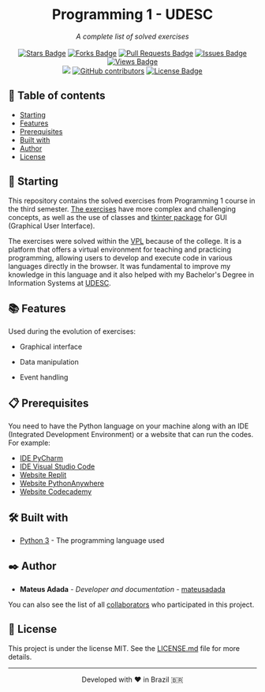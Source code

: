 <h1 align="center">Programming 1 - UDESC</h1>
<div align="center"><i>A complete list of solved exercises</i><br><br>
<a href="https://github.com/mateusadada/PRO1-UDESC/stargazers"><img src="https://img.shields.io/github/stars/mateusadada/PRO1-UDESC" alt="Stars Badge"/></a>
<a href="https://github.com/mateusadada/PRO1-UDESC/network/members"><img src="https://img.shields.io/github/forks/mateusadada/PRO1-UDESC" alt="Forks Badge"/></a>
<a href="https://github.com/mateusadada/PRO1-UDESC/pulls"><img src="https://img.shields.io/github/issues-pr/mateusadada/PRO1-UDESC" alt="Pull Requests Badge"/></a>
<a href="https://github.com/mateusadada/PRO1-UDESC/issues"><img src="https://img.shields.io/github/issues/mateusadada/PRO1-UDESC" alt="Issues Badge"/></a>
<a href="https://github.com/mateusadada/PRO1-UDESC"><img src="https://views.whatilearened.today/views/github/mateusadada/PRO1-UDESC.svg" alt="Views Badge"/></a>
<br><a href="https://mateusadada.github.io/PRO1-UDESC" target="blank"><img src="https://img.shields.io/website?url=https%3A%2F%2Fmateusadada.github.io%2FPRO1-UDESC&logo=github" /></a>
<a href="https://github.com/mateusadada/PRO1-UDESC/graphs/contributors"><img alt="GitHub contributors" src="https://img.shields.io/github/contributors/mateusadada/PRO1-UDESC?color=2b9348"></a>
<a href="https://github.com/mateusadada/PRO1-UDESC/blob/main/LICENSE"><img src="https://img.shields.io/github/license/mateusadada/PRO1-UDESC?color=2b9348" alt="License Badge"/></a>
</div>

## 📜 Table of contents

- [Starting](#-starting)
- [Features](#-features)
- [Prerequisites](#-prerequisites)
- [Built with](#%EF%B8%8F-built-with)
- [Author](#%EF%B8%8F-author)
- [License](#-license)

## 🚀 Starting

This repository contains the solved exercises from Programming 1 course in the third semester. [The exercises](https://github.com/mateusadada/PRO1-UDESC/tree/main/solved_exercises/VPL) have more complex and challenging concepts, as well as the use of classes and [tkinter package](https://docs.python.org/3/library/tkinter.html) for GUI (Graphical User Interface).

The exercises were solved within the [VPL](https://vpl.dis.ulpgc.es/) because of the college. It is a platform that offers a virtual environment for teaching and practicing programming, allowing users to develop and execute code in various languages directly in the browser. It was fundamental to improve my knowledge in this language and it also helped with my Bachelor's Degree in Information Systems at [UDESC](https://www.udesc.br/).

## 📚 Features

Used during the evolution of exercises:

- Graphical interface

- Data manipulation

- Event handling

## 📋 Prerequisites

You need to have the Python language on your machine along with an IDE (Integrated Development Environment) or a website that can run the codes. For example:

* [IDE PyCharm](https://www.jetbrains.com/pycharm/)
* [IDE Visual Studio Code](https://code.visualstudio.com/)
* [Website Replit](https://replit.com/)
* [Website PythonAnywhere](https://www.pythonanywhere.com/)
* [Website Codecademy](https://www.codecademy.com/)

## 🛠️ Built with

* [Python 3](https://www.python.org/) - The programming language used

## ✒️ Author

* **Mateus Adada** - *Developer and documentation* - [mateusadada](https://github.com/mateusadada)

You can also see the list of all [collaborators](https://github.com/mateusadada/PRO1-UDESC/graphs/contributors) who participated in this project.

## 📄 License

This project is under the license MIT. See the [LICENSE.md](https://github.com/mateusadada/PRO1-UDESC/blob/main/LICENSE) file for more details.

<hr><p align="center">Developed with ❤️ in Brazil 🇧🇷</p>
